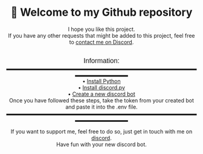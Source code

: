 <h1 align="center">👋 Welcome to my Github repository</h1>

<p align="center">
    I hope you like this project. <br>
    If you have any other requests that might be added to this project, feel free to <a href="https://discord.com/users/1067204055929192548">contact me on Discord</a>. <br><br>
</p>


<p align="center">
    <font face="Arial", size="4">Information:</font> <br>
    ▬▬▬▬▬▬▬▬▬▬▬▬▬▬▬▬▬▬▬▬▬▬▬▬▬▬▬▬▬▬▬▬▬▬▬▬▬▬▬▬▬▬▬▬▬▬ <br>
    • <a href="https://www.python.org/">Install Python</a> <br>
    • <a href="https://github.com/Rapptz/discord.py">Install discord.py</a> <br>
    • <a href="https://discord.com/developers/applications">Create a new discord bot</a> <br>
    Once you have followed these steps, take the token from your created bot and paste it into the .env file. <br>
    ▬▬▬▬▬▬▬▬▬▬▬▬▬▬▬▬▬▬▬▬▬▬▬▬▬▬▬▬▬▬▬▬▬▬▬▬▬▬▬▬▬▬▬▬▬▬
</p>

<p align="center">
    If you want to support me, feel free to do so, just get in touch with me on <a href="https://discord.com/users/1067204055929192548">discord</a>. <br>
    Have fun with your new discord bot. 
</p>
